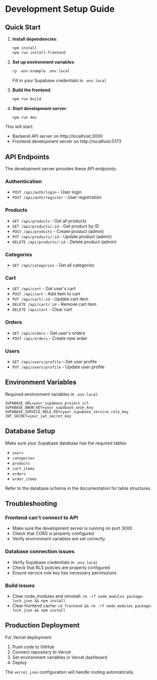 # Development Setup Guide

## Quick Start

1. **Install dependencies**:
   ```bash
   npm install
   npm run install-frontend
   ```

2. **Set up environment variables**:
   ```bash
   cp .env.example .env.local
   ```
   Fill in your Supabase credentials in `.env.local`

3. **Build the frontend**:
   ```bash
   npm run build
   ```

4. **Start development server**:
   ```bash
   npm run dev
   ```

This will start:
- Backend API server on http://localhost:3000
- Frontend development server on http://localhost:5173

## API Endpoints

The development server provides these API endpoints:

### Authentication
- `POST /api/auth/login` - User login
- `POST /api/auth/register` - User registration

### Products
- `GET /api/products` - Get all products
- `GET /api/products/:id` - Get product by ID
- `POST /api/products` - Create product (admin)
- `PUT /api/products/:id` - Update product (admin)
- `DELETE /api/products/:id` - Delete product (admin)

### Categories
- `GET /api/categories` - Get all categories

### Cart
- `GET /api/cart` - Get user's cart
- `POST /api/cart` - Add item to cart
- `PUT /api/cart/:id` - Update cart item
- `DELETE /api/cart/:id` - Remove cart item
- `DELETE /api/cart` - Clear cart

### Orders
- `GET /api/orders` - Get user's orders
- `POST /api/orders` - Create new order

### Users
- `GET /api/users/profile` - Get user profile
- `PUT /api/users/profile` - Update user profile

## Environment Variables

Required environment variables in `.env.local`:

```env
SUPABASE_URL=your_supabase_project_url
SUPABASE_ANON_KEY=your_supabase_anon_key
SUPABASE_SERVICE_ROLE_KEY=your_supabase_service_role_key
JWT_SECRET=your_jwt_secret_key
```

## Database Setup

Make sure your Supabase database has the required tables:
- `users`
- `categories` 
- `products`
- `cart_items`
- `orders`
- `order_items`

Refer to the database schema in the documentation for table structures.

## Troubleshooting

### Frontend can't connect to API
- Make sure the development server is running on port 3000
- Check that CORS is properly configured
- Verify environment variables are set correctly

### Database connection issues
- Verify Supabase credentials in `.env.local`
- Check that RLS policies are properly configured
- Ensure service role key has necessary permissions

### Build issues
- Clear node_modules and reinstall: `rm -rf node_modules package-lock.json && npm install`
- Clear frontend cache: `cd frontend && rm -rf node_modules package-lock.json && npm install`

## Production Deployment

For Vercel deployment:
1. Push code to GitHub
2. Connect repository to Vercel
3. Set environment variables in Vercel dashboard
4. Deploy

The `vercel.json` configuration will handle routing automatically.
